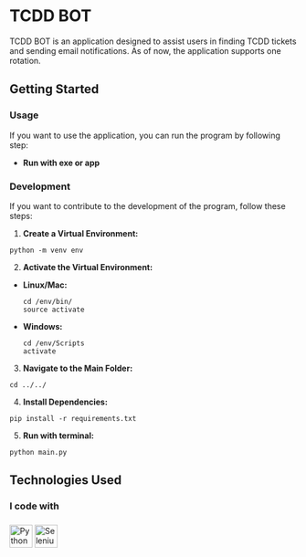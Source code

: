 # TCDD BOT


TCDD BOT is an application designed to assist users in finding TCDD tickets and sending email notifications. As of now, the application supports one rotation.

## Getting Started

### Usage

If you want to use the application, you can run the program by following step:
- **Run with exe or app**
   
### Development

If you want to contribute to the development of the program, follow these steps:

1. **Create a Virtual Environment:**
```
python -m venv env
```
2. **Activate the Virtual Environment:**
- **Linux/Mac:**
  ```
  cd /env/bin/
  source activate
  ```
- **Windows:**
  ```
  cd /env/Scripts
  activate
  ```

3. **Navigate to the Main Folder:**
```
cd ../../
```
4. **Install Dependencies:**
```
pip install -r requirements.txt
```
5. **Run with terminal:**
```
python main.py
```
## Technologies Used

### I code with

###

<div align="left">
  <img src="https://cdn.jsdelivr.net/gh/devicons/devicon/icons/python/python-original.svg" height="40" alt="Python"/>
  <img src="https://cdn.simpleicons.org/selenium/43B02A" height="40" alt="Selenium"  />
</div>

###

